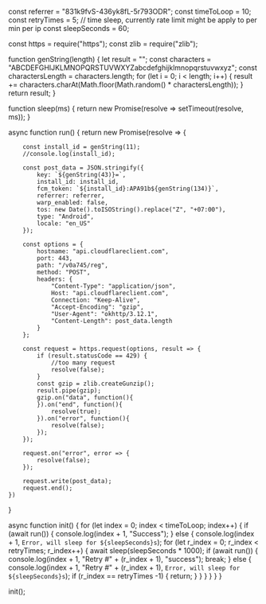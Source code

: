 const referrer = "831k9fvS-436yk8fL-5r793ODR";
const timeToLoop = 10; 
const retryTimes = 5;
// time sleep, currently rate limit might be apply to per min per ip
const sleepSeconds = 60;

const https = require("https");
const zlib = require("zlib");

function genString(length) {
    let result = "";
    const characters = "ABCDEFGHIJKLMNOPQRSTUVWXYZabcdefghijklmnopqrstuvwxyz";
    const charactersLength = characters.length;
    for (let i = 0; i < length; i++) {
      result += characters.charAt(Math.floor(Math.random() * charactersLength));
    }
    return result;
}

function sleep(ms) {
    return new Promise(resolve => setTimeout(resolve, ms));
}

async function run() {
    return new Promise(resolve => {

        const install_id = genString(11);
        //console.log(install_id);

        const post_data = JSON.stringify({
            key: `${genString(43)}=`, 
            install_id: install_id,
            fcm_token: `${install_id}:APA91b${genString(134)}`,
            referrer: referrer,
            warp_enabled: false,
            tos: new Date().toISOString().replace("Z", "+07:00"),
            type: "Android",
            locale: "en_US"
        });

        const options = {
            hostname: "api.cloudflareclient.com",
            port: 443,
            path: "/v0a745/reg",
            method: "POST",
            headers: {
                "Content-Type": "application/json",
                Host: "api.cloudflareclient.com",
                Connection: "Keep-Alive",
                "Accept-Encoding": "gzip",
                "User-Agent": "okhttp/3.12.1",
                "Content-Length": post_data.length
            }
        };
        
        const request = https.request(options, result => {
            if (result.statusCode == 429) {
                //too many request
                resolve(false);
            }
            const gzip = zlib.createGunzip();
            result.pipe(gzip);
            gzip.on("data", function(){
            }).on("end", function(){
                resolve(true);
            }).on("error", function(){
                resolve(false);
            });
        });

        request.on("error", error => {
            resolve(false);
        });

        request.write(post_data);
        request.end();
    })
}

async function init() {
    for (let index = 0; index < timeToLoop; index++) {
        if (await run()) {
            console.log(index + 1, "Success");
        } else {
            console.log(index + 1, `Error, will sleep for ${sleepSeconds}s`);
            for (let r_index = 0; r_index < retryTimes; r_index++) {
                await sleep(sleepSeconds * 1000);
                if (await run()) {
                    console.log(index + 1, "Retry #" + (r_index + 1), "success");
                    break;
                } else {
                    console.log(index + 1, "Retry #" + (r_index + 1), `Error, will sleep for ${sleepSeconds}s`);
                    if (r_index == retryTimes -1) {
                        return;
                    }
                }
            }
        }
    }
}

init();
